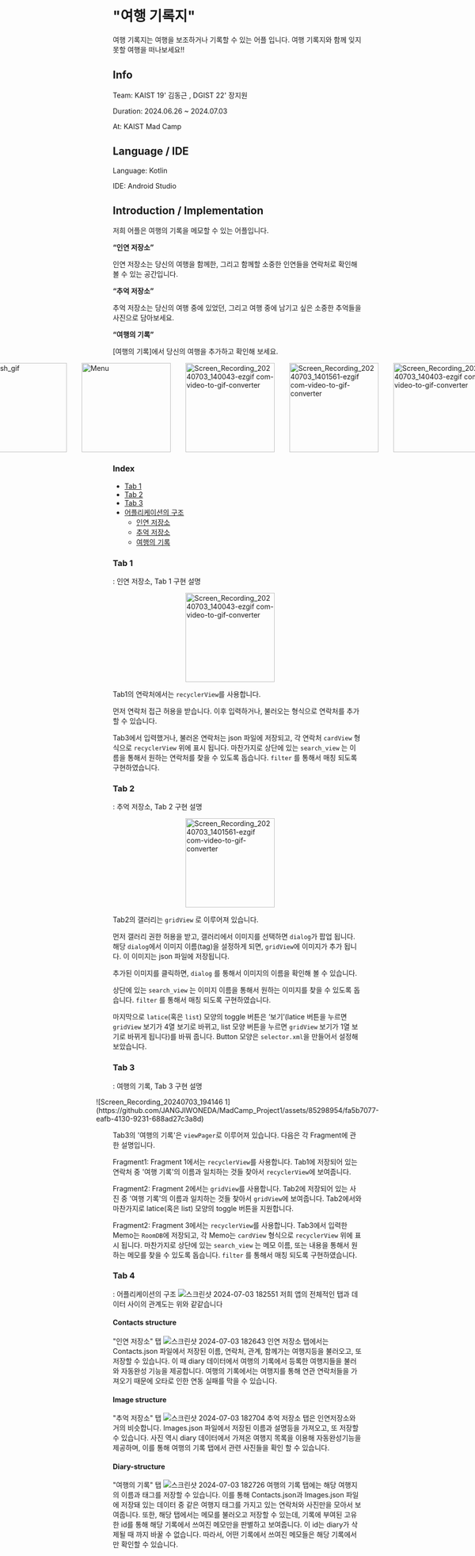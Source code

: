 # "여행 기록지"

여행 기록지는 여행을 보조하거나 기록할 수 있는 어플 입니다. 여행 기록지와 함께 잊지 못할 여행을 떠나보세요!!

## Info

Team: KAIST 19' 김동근 , DGIST 22' 장지원

Duration: 2024.06.26 ~ 2024.07.03

At: KAIST Mad Camp

## Language / IDE

Language: Kotlin

IDE: Android Studio

## Introduction / Implementation

<p>저희 어플은 여행의 기록을 메모할 수 있는 어플입니다.</p>   


**“인연 저장소”**

인연 저장소는 당신의 여행을 함께한, 그리고 함께할 소중한 인연들을 연락처로 확인해볼 수 있는 공간입니다.

**“추억 저장소”**

추억 저장소는 당신의 여행 중에 있었던, 그리고 여행 중에 남기고 싶은 소중한 추억들을 사진으로 담아보세요.

**“여행의 기록”**

[여행의 기록]에서 당신의 여행을 추가하고 확인해 보세요.


  
<div style="display: flex; flex-wrap: nowrap; justify-content: center;">
    <img src="https://github.com/JANGJIWONEDA/MadCamp_Project1/assets/133734191/a39c6dac-1566-4980-b733-1b0b92dc30c7" alt="splash_gif" width="180" style="margin-right: 30px;">
    <img src="https://github.com/JANGJIWONEDA/MadCamp_Project1/assets/133734191/2f59af74-59ae-4ce0-9313-2db8c6099b85" alt="Menu" width="180" style="margin-right: 30px;">
    <img src="https://github.com/JANGJIWONEDA/MadCamp_Project1/assets/133734191/44201ea5-81a7-4cdf-894e-fe3c519c2a47" alt="Screen_Recording_20240703_140043-ezgif com-video-to-gif-converter" width="180" style="margin-right: 30px;">
    <img src="https://github.com/JANGJIWONEDA/MadCamp_Project1/assets/133734191/a5add5f3-0cc0-412f-aa2f-512489678412" alt="Screen_Recording_20240703_1401561-ezgif com-video-to-gif-converter" width="180" style="margin-right: 30px;">
    <img src="https://github.com/JANGJIWONEDA/MadCamp_Project1/assets/133734191/af395c11-66e3-4047-990c-453c1b96f532" alt="Screen_Recording_20240703_140403-ezgif com-video-to-gif-converter" width="180" style="margin-right: 30px;">
</div>  

### Index
- [Tab 1](#Tab-1)
- [Tab 2](#Tab-2)
- [Tab 3](#Tab-3)
- [어플리케이션의 구조](#Tab-4)
  - [인연 저장소](#Contacts-structure)
  - [추억 저장소](#Image-structure)
  - [여행의 기록](#Diary-structure)

### Tab 1
: 인연 저장소, Tab 1 구현 설명
<div style="display: flex; flex-wrap: nowrap; justify-content: center;">
    <img src="https://github.com/JANGJIWONEDA/MadCamp_Project1/assets/133734191/44201ea5-81a7-4cdf-894e-fe3c519c2a47" alt="Screen_Recording_20240703_140043-ezgif com-video-to-gif-converter" width="180" style="margin-right: 30px;">
</div>

Tab1의 연락처에서는 `recyclerView`를 사용합니다. 

먼저 연락처 접근 허용을 받습니다. 이후 입력하거나, 불러오는 형식으로 연락처를 추가할 수 있습니다.

Tab3에서 입력했거나, 불러온 연락처는 json 파일에 저장되고, 각 연락처 `cardView` 형식으로 `recyclerView` 위에 표시 됩니다. 마찬가지로 상단에 있는 `search_view` 는 이름을 통해서 원하는 연락처를 찾을 수 있도록 돕습니다. `filter` 를 통해서 매칭 되도록 구현하였습니다.


### Tab 2
: 추억 저장소, Tab 2 구현 설명
<div style="display: flex; flex-wrap: nowrap; justify-content: center;">
    <img src="https://github.com/JANGJIWONEDA/MadCamp_Project1/assets/133734191/a5add5f3-0cc0-412f-aa2f-512489678412" alt="Screen_Recording_20240703_1401561-ezgif com-video-to-gif-converter" width="180" style="margin-right: 30px;">
</div>

Tab2의 갤러리는 `gridView` 로 이루어져 있습니다.  

먼저 갤러리 권한 허용을 받고, 갤러리에서 이미지를 선택하면 `dialog`가 팝업 됩니다. 해당 `dialog`에서 이미지 이름(tag)을 설정하게 되면, `gridView`에 이미지가 추가 됩니다. 이 이미지는 json 파일에 저장됩니다.

추가된 이미지를 클릭하면, `dialog` 를 통해서 이미지의 이름을 확인해 볼 수 있습니다.

상단에 있는 `search_view` 는 이미지 이름을 통해서 원하는 이미지를 찾을 수 있도록 돕습니다. `filter` 를 통해서 매칭 되도록 구현하였습니다.

마지막으로 `latice`(혹은 `list`) 모양의 toggle 버튼은 ‘보기’(latice 버튼을 누르면 `gridView` 보기가 4열 보기로 바뀌고, list 모양 버튼을 누르면 `gridView` 보기가 1열 보기로  바뀌게 됩니다)를 바꿔 줍니다.  Button 모양은 `selector.xml`을 만들어서 설정해 보았습니다.

### Tab 3
: 여행의 기록, Tab 3 구현 설명
<div style="display: flex; flex-wrap: nowrap; justify-content: center;">
![Screen_Recording_20240703_194146 1](https://github.com/JANGJIWONEDA/MadCamp_Project1/assets/85298954/fa5b7077-eafb-4130-9231-688ad27c3a8d)
</div>

Tab3의 '여행의 기록'은 `viewPager`로 이루어져 있습니다. 다음은 각 Fragment에 관한 설명입니다.

  
Fragment1: Fragment 1에서는 `recyclerView`를 사용합니다. Tab1에 저장되어 있는 연락처 중 '여행 기록'의 이름과 일치하는 것들 찾아서 `recyclerView`에 보여줍니다. 

Fragment2: Fragment 2에서는 `gridView`를 사용합니다. Tab2에 저장되어 있는 사진 중 '여행 기록'의 이름과 일치하는 것들 찾아서 `gridView`에 보여줍니다. Tab2에서와 마찬가지로  latice(혹은 list) 모양의 toggle 버튼을 지원합니다.

Fragment2: Fragment 3에서는 `recyclerView`를 사용합니다. Tab3에서 입력한 Memo는 `RoomDB`에 저장되고, 각 Memo는 `cardView` 형식으로 `recyclerView` 위에 표시 됩니다. 마찬가지로 상단에 있는 `search_view` 는 메모 이름, 또는 내용을 통해서 원하는 메모를 찾을 수 있도록 돕습니다. `filter` 를 통해서 매칭 되도록 구현하였습니다.






### Tab 4
  : 어플리케이션의 구조
  ![스크린샷 2024-07-03 182551](https://github.com/JANGJIWONEDA/MadCamp_Project1/assets/85298954/fa849e11-6906-46ee-adbc-2a8f3a3d5a9f)
저희 앱의 전체적인 탭과 데이터 사이의 관계도는 위와 같같습니다

#### Contacts structure
"인연 저장소" 탭
![스크린샷 2024-07-03 182643](https://github.com/JANGJIWONEDA/MadCamp_Project1/assets/85298954/66c28eb8-2173-4253-9cf1-e08abc493af9)
인연 저장소 탭에서는 Contacts.json 파일에서 저장된 이름, 연락처, 관계, 함께가는 여행지등을 불러오고, 또 저장할 수 있습니다.
이 때 diary 데이터에서 여행의 기록에서 등록한 여행지들을 불러와 자동완성 기능을 제공합니다. 여행의 기록에서는 여행지를 통해 연관 연락처들을 가져오기 때문에
오타로 인한 연동 실패를 막을 수 있습니다.

#### Image structure
"추억 저장소" 탭
![스크린샷 2024-07-03 182704](https://github.com/JANGJIWONEDA/MadCamp_Project1/assets/85298954/6397d1bd-e975-4d08-a492-3f4a54f3dae3)
추억 저장소 탭은 인연저장소와 거의 비슷합니다. Images.json 파일에서 저장된 이름과 설명등을 가져오고, 또 저장할 수 있습니다.
사진 역시 diary 데이터에서 가져온 여행지 목록을 이용해 자동완성기능을 제공하며, 이를 통해 여행의 기록 탭에서 관련 사진들을 확인 할 수 있습니다.

#### Diary-structure
"여행의 기록" 탭
![스크린샷 2024-07-03 182726](https://github.com/JANGJIWONEDA/MadCamp_Project1/assets/85298954/a024160f-ab2c-4d58-a2ce-db11a4bc39a5)
여행의 기록 탭에는 해당 여행지의 이름과 태그를 저장할 수 있습니다. 이를 통해 Contacts.json과 Images.json 파일에 저장돼 있는 데이터 중 같은 여행지 태그를 가지고 있는 연락처와 사진만을 모아서 보여줍니다. 또한, 해당 탭에서는 메모를 불러오고 저장할 수 있는데, 기록에 부여된 고유한 id를 통해 해당 기록에서 쓰여진 메모만을 판별하고 보여줍니다. 이 id는 diary가 삭제될 때 까지 바꿀 수 없습니다. 따라서, 어떤 기록에서 쓰여진 메모들은 해당 기록에서만 확인할 수 있습니다. 
